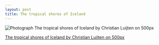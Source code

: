 ```yaml
---
layout: post
title: The tropical shores of Iceland
---
```

<div class="pixels-photo">
  <p><img src="https://drscdn.500px.org/photo/1636428/m%3D900/4b7e73df72abde33e20acb8266a14d81" alt="Photograph The tropical shores of Iceland by Christian Luijten on 500px"></p>
  <a href="https://500px.com/photo/1636428/the-tropical-shores-of-iceland-by-christian-luijten">The tropical shores of Iceland by Christian Luijten on 500px</a>
</div>
<script type="text/javascript" src="https://500px.com/embed.js"></script>
